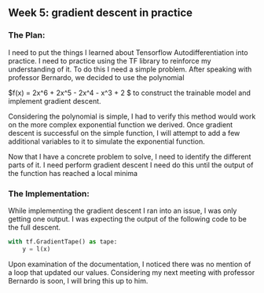 

## Week 5: gradient descent in practice

### The Plan:
I need to put the things I learned about Tensorflow Autodifferentiation into practice. I need to practice using the TF library to reinforce my understanding of it. To do this I need a simple problem. After speaking with professor Bernardo, we decided to use the polynomial

$f(x) = 2x^6 + 2x^5 - 2x^4 - x^3 + 2 $
to construct the trainable model and implement gradient descent. 

Considering the polynomial is simple, I had to verify this method would work on the more complex exponential function we derived. Once gradient descent is successful on the simple function, I will attempt to add a few additional variables to it to simulate the exponential function.

Now that I have a concrete problem to solve, I need to identify the different parts of it.
I need perform gradient descent I need do this until the output of the function has reached a local minima

### The Implementation: 
While implementing the gradient descent I ran into an issue, I was only getting one output. I was expecting the output of the following code to be the full descent.
```Python
with tf.GradientTape() as tape:
    y = l(x)
```
Upon examination of the documentation, I noticed there was no mention of a loop that updated our values. Considering my next meeting with professor Bernardo is soon, I will bring this up to him.

